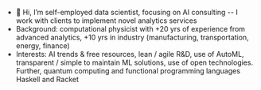 - 👋 Hi, I’m self-employed data scientist, focusing on AI consulting -- I work with clients to implement novel 
analytics services
- Background: computational physicist with +20 yrs of experience from advanced analytics, +10 yrs in industry (manufacturing, transportation, energy, finance)
- Interests: AI trends & free resources, lean / agile R&D, use of AutoML, transparent / simple to maintain ML solutions, use of open technologies.
  Further, quantum computing and functional programming languages Haskell and Racket

<!---
czanalytics/czanalytics is a ✨ special ✨ repository because its `README.md` (this file) appears on your GitHub profile.
You can click the Preview link to take a look at your changes.
--->
